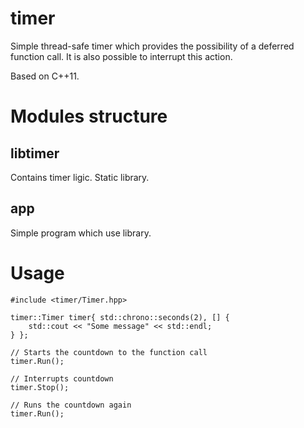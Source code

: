 # timer
Simple thread-safe timer which provides the possibility of a deferred function call. 
It is also possible to interrupt this action.

Based on C++11.

# Modules structure
## libtimer

Contains timer ligic. Static library.

## app

Simple program which use library.

# Usage

	#include <timer/Timer.hpp>

	timer::Timer timer{ std::chrono::seconds(2), [] { 
		std::cout << "Some message" << std::endl;
	} };

	// Starts the countdown to the function call 
	timer.Run();
	
	// Interrupts countdown
	timer.Stop();

	// Runs the countdown again
	timer.Run();
